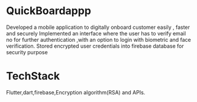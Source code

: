 # QuickBoardappp
Developed  a mobile application to digitally  onboard customer easily , faster and securely 
Implemented an interface where the user has to verify email no for further authentication ,with an option to login with biometric and face verification.
Stored encrypted user credentials into firebase database for security purpose

# TechStack
Flutter,dart,firebase,Encryption algorithm(RSA) and APIs.
